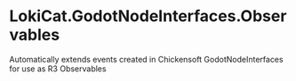 # LokiCat.GodotNodeInterfaces.Observables
Automatically extends events created in Chickensoft GodotNodeInterfaces for use as R3 Observables
